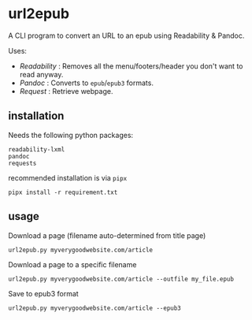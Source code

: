# url2epub

A CLI program to convert an URL to an epub using Readability & Pandoc.

Uses:

- _Readability_ : Removes all the menu/footers/header you don't want to read anyway.
- _Pandoc_ : Converts to `epub`/`epub3` formats.
- _Request_ : Retrieve webpage.

## installation

Needs the following python packages:

```
readability-lxml
pandoc
requests
```

recommended installation is via `pipx`

```shell
pipx install -r requirement.txt
```

## usage

Download a page (filename auto-determined from title page)

```shell
url2epub.py myverygoodwebsite.com/article
```

Download a page to a specific filename

```shell
url2epub.py myverygoodwebsite.com/article --outfile my_file.epub
```

Save to epub3 format

```shell
url2epub.py myverygoodwebsite.com/article --epub3
```
